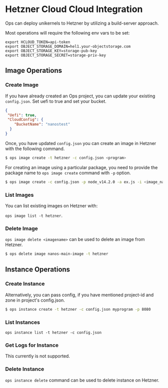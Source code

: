 Hetzner Cloud Cloud Integration
========================

Ops can deploy unikernels to Hetzner by utilizing a build-server
approach.

Most operations will require the following env vars to be set:

```
export HCLOUD_TOKEN=api-token
export OBJECT_STORAGE_DOMAIN=hel1.your-objectstorage.com
export OBJECT_STORAGE_KEY=storage-pub-key
export OBJECT_STORAGE_SECRET=storage-priv-key
```

## Image Operations
### Create Image

If you have already created an Ops project, you can update your existing
`config.json`. Set uefi to true and set your bucket.

```json
{
 "Uefi": true,
 "CloudConfig": {
    "BucketName": "nanostest"
  }
}
```

Once, you have updated `config.json` you can create an image in Hetzner with the following command.

```sh
$ ops image create -t hetzner -c config.json <program>
```

For creating an image using a particular package, you need to provide the package name to `ops image create` command with `-p` option.

```sh
$ ops image create -c config.json -p node_v14.2.0 -a ex.js -i <image_name> -t hetzner
```

### List Images

You can list existing images on Hetzner with:

 `ops image list -t hetzner`.

### Delete Image

`ops image delete <imagename>` can be used to delete an image from
Hetzner.

```sh
$ ops delete image nanos-main-image -t hetzner
```

## Instance Operations
### Create Instance

Alternatively, you can pass config, if you have mentioned project-id and zone in project's config.json.

```sh
$ ops instance create -t hetzner -c config.json myprogram -p 8080
```

### List Instances

```
ops instance list -t hetzner -c config.json
```

### Get Logs for Instance

This currently is not supported.

### Delete Instance

`ops instance delete` command can be used to delete instance on Hetzner.
